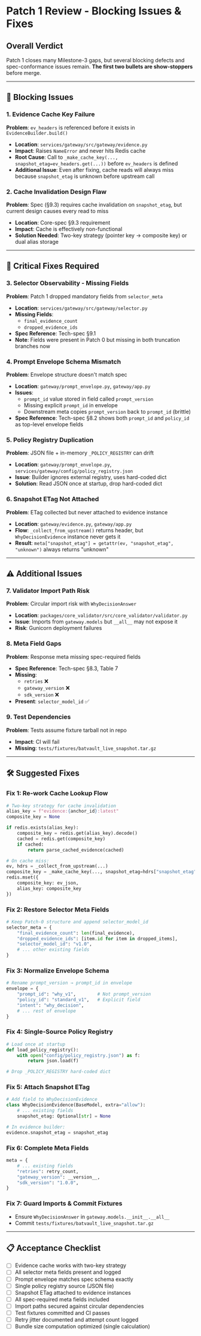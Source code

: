 # Patch 1 Review - Blocking Issues & Fixes

## Overall Verdict
Patch 1 closes many Milestone-3 gaps, but several blocking defects and spec-conformance issues remain. **The first two bullets are show-stoppers** before merge.

---

## 🚨 Blocking Issues

### 1. Evidence Cache Key Failure
**Problem**: `ev_headers` is referenced before it exists in `EvidenceBuilder.build()`
- **Location**: `services/gateway/src/gateway/evidence.py`
- **Impact**: Raises `NameError` and never hits Redis cache
- **Root Cause**: Call to `_make_cache_key(..., snapshot_etag=ev_headers.get(...))` before `ev_headers` is defined
- **Additional Issue**: Even after fixing, cache reads will always miss because `snapshot_etag` is unknown before upstream call

### 2. Cache Invalidation Design Flaw
**Problem**: Spec (§9.3) requires cache invalidation on `snapshot_etag`, but current design causes every read to miss
- **Location**: Core-spec §9.3 requirement
- **Impact**: Cache is effectively non-functional
- **Solution Needed**: Two-key strategy (pointer key → composite key) or dual alias storage

---

## 🔧 Critical Fixes Required

### 3. Selector Observability - Missing Fields
**Problem**: Patch 1 dropped mandatory fields from `selector_meta`
- **Location**: `services/gateway/src/gateway/selector.py`
- **Missing Fields**: 
  - `final_evidence_count`
  - `dropped_evidence_ids`
- **Spec Reference**: Tech-spec §9.1
- **Note**: Fields were present in Patch 0 but missing in both truncation branches now

### 4. Prompt Envelope Schema Mismatch
**Problem**: Envelope structure doesn't match spec
- **Location**: `gateway/prompt_envelope.py`, `gateway/app.py`
- **Issues**:
  - `prompt_id` value stored in field called `prompt_version`
  - Missing explicit `prompt_id` in envelope
  - Downstream meta copies `prompt_version` back to `prompt_id` (brittle)
- **Spec Reference**: Tech-spec §8.2 shows both `prompt_id` and `policy_id` as top-level envelope fields

### 5. Policy Registry Duplication
**Problem**: JSON file + in-memory `_POLICY_REGISTRY` can drift
- **Location**: `gateway/prompt_envelope.py`, `services/gateway/config/policy_registry.json`
- **Issue**: Builder ignores external registry, uses hard-coded dict
- **Solution**: Read JSON once at startup, drop hard-coded dict

### 6. Snapshot ETag Not Attached
**Problem**: ETag collected but never attached to evidence instance
- **Location**: `gateway/evidence.py`, `gateway/app.py`
- **Flow**: `_collect_from_upstream()` returns header, but `WhyDecisionEvidence` instance never gets it
- **Result**: `meta["snapshot_etag"] = getattr(ev, "snapshot_etag", "unknown")` always returns "unknown"

---

## ⚠️ Additional Issues

### 7. Validator Import Path Risk
**Problem**: Circular import risk with `WhyDecisionAnswer`
- **Location**: `packages/core_validator/src/core_validator/validator.py`
- **Issue**: Imports from `gateway.models` but `__all__` may not expose it
- **Risk**: Gunicorn deployment failures

### 8. Meta Field Gaps
**Problem**: Response meta missing spec-required fields
- **Spec Reference**: Tech-spec §8.3, Table 7
- **Missing**: 
  - `retries` ❌
  - `gateway_version` ❌
  - `sdk_version` ❌
- **Present**: `selector_model_id` ✅

### 9. Test Dependencies
**Problem**: Tests assume fixture tarball not in repo
- **Impact**: CI will fail
- **Missing**: `tests/fixtures/batvault_live_snapshot.tar.gz`

---

## 🛠️ Suggested Fixes

### Fix 1: Re-work Cache Lookup Flow
```python
# Two-key strategy for cache invalidation
alias_key = f"evidence:{anchor_id}:latest"
composite_key = None

if redis.exists(alias_key):
    composite_key = redis.get(alias_key).decode()
    cached = redis.get(composite_key)
    if cached:
        return parse_cached_evidence(cached)

# On cache miss:
ev, hdrs = _collect_from_upstream(...)
composite_key = _make_cache_key(..., snapshot_etag=hdrs["snapshot_etag"], ...)
redis.mset({
    composite_key: ev_json, 
    alias_key: composite_key
})
```

### Fix 2: Restore Selector Meta Fields
```python
# Keep Patch-0 structure and append selector_model_id
selector_meta = {
    "final_evidence_count": len(final_evidence),
    "dropped_evidence_ids": [item.id for item in dropped_items],
    "selector_model_id": "v1.0",
    # ... other existing fields
}
```

### Fix 3: Normalize Envelope Schema
```python
# Rename prompt_version → prompt_id in envelope
envelope = {
    "prompt_id": "why_v1",        # Not prompt_version
    "policy_id": "standard_v1",   # Explicit field
    "intent": "why_decision",
    # ... rest of envelope
}
```

### Fix 4: Single-Source Policy Registry
```python
# Load once at startup
def load_policy_registry():
    with open("config/policy_registry.json") as f:
        return json.load(f)

# Drop _POLICY_REGISTRY hard-coded dict
```

### Fix 5: Attach Snapshot ETag
```python
# Add field to WhyDecisionEvidence
class WhyDecisionEvidence(BaseModel, extra="allow"):
    # ... existing fields
    snapshot_etag: Optional[str] = None

# In evidence builder:
evidence.snapshot_etag = snapshot_etag
```

### Fix 6: Complete Meta Fields
```python
meta = {
    # ... existing fields
    "retries": retry_count,
    "gateway_version": __version__,
    "sdk_version": "1.0.0",
}
```

### Fix 7: Guard Imports & Commit Fixtures
- Ensure `WhyDecisionAnswer` in `gateway.models.__init__.__all__`
- Commit `tests/fixtures/batvault_live_snapshot.tar.gz`

---

## 📋 Acceptance Checklist

- [ ] Evidence cache works with two-key strategy
- [ ] All selector meta fields present and logged
- [ ] Prompt envelope matches spec schema exactly
- [ ] Single policy registry source (JSON file)
- [ ] Snapshot ETag attached to evidence instances
- [ ] All spec-required meta fields included
- [ ] Import paths secured against circular dependencies
- [ ] Test fixtures committed and CI passes
- [ ] Retry jitter documented and attempt count logged
- [ ] Bundle size computation optimized (single calculation)
